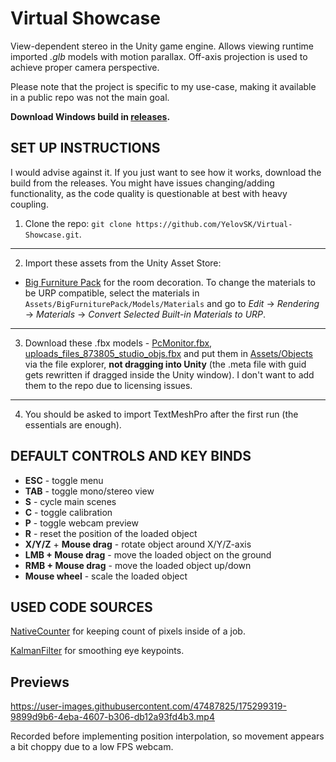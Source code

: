 # Virtual Showcase

View-dependent stereo in the Unity game engine. Allows viewing runtime imported *.glb* models with motion parallax. Off-axis projection is used to achieve proper camera perspective.

Please note that the project is specific to my use-case, making it available in a public repo was not the main goal.

**Download Windows build in [releases](https://github.com/YelovSK/Virtual-Showcase/releases).**

## SET UP INSTRUCTIONS

I would advise against it. If you just want to see how it works, download the build from the releases. You might have issues changing/adding functionality, as the code quality is questionable at best with heavy coupling.

1. Clone the repo: `git clone https://github.com/YelovSK/Virtual-Showcase.git`.

---

2. Import these assets from the Unity Asset Store:

-   [Big Furniture Pack](https://assetstore.unity.com/packages/3d/props/furniture/big-furniture-pack-7717) for the room decoration. To change the materials to be URP compatible, select the materials in `Assets/BigFurniturePack/Models/Materials` and go to _Edit_ → _Rendering_ → _Materials_ → _Convert Selected Built-in Materials to URP_.

---

3. Download these .fbx models - [PcMonitor.fbx](https://free3d.com/3d-model/pc-monitor-69557.html), [uploads_files_873805_studio_objs.fbx](https://www.cgtrader.com/free-3d-models/electronics/video/photography-studio-objects) and put them in [Assets/Objects](Assets/Objects) via the file explorer, **not dragging into Unity** (the .meta file with guid gets rewritten if dragged inside the Unity window). I don't want to add them to the repo due to licensing issues.

---

4. You should be asked to import TextMeshPro after the first run (the essentials are enough).

## DEFAULT CONTROLS AND KEY BINDS

-   **ESC** - toggle menu
-   **TAB** - toggle mono/stereo view
-   **S** - cycle main scenes
-   **C** - toggle calibration
-   **P** - toggle webcam preview
-   **R** - reset the position of the loaded object
-   **X/Y/Z** + **Mouse drag** - rotate object around X/Y/Z-axis
-   **LMB + Mouse drag** - move the loaded object on the ground
-   **RMB + Mouse drag** - move the loaded object up/down
-   **Mouse wheel** - scale the loaded object

## USED CODE SOURCES

[NativeCounter](https://coffeebraingames.wordpress.com/2021/10/24/some-dots-utilities-nativecounter-and-nativesum/) for keeping count of pixels inside of a job.

[KalmanFilter](https://gist.github.com/davidfoster/48acce6c13e5f7f247dc5d5909dce349) for smoothing eye keypoints.

## Previews

https://user-images.githubusercontent.com/47487825/175299319-9899d9b6-4eba-4607-b306-db12a93fd4b3.mp4

Recorded before implementing position interpolation, so movement appears a bit choppy due to a low FPS webcam.
